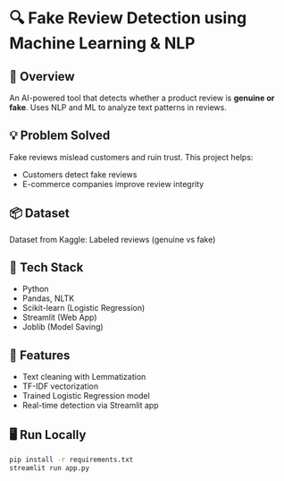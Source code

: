 # 🔍 Fake Review Detection using Machine Learning & NLP

## 🚀 Overview
An AI-powered tool that detects whether a product review is **genuine or fake**. Uses NLP and ML to analyze text patterns in reviews.

## 💡 Problem Solved
Fake reviews mislead customers and ruin trust. This project helps:
- Customers detect fake reviews
- E-commerce companies improve review integrity

## 📦 Dataset
Dataset from Kaggle: Labeled reviews (genuine vs fake)

## 🧠 Tech Stack
- Python
- Pandas, NLTK
- Scikit-learn (Logistic Regression)
- Streamlit (Web App)
- Joblib (Model Saving)

## 🧪 Features
- Text cleaning with Lemmatization
- TF-IDF vectorization
- Trained Logistic Regression model
- Real-time detection via Streamlit app

## 🖥️ Run Locally

```bash
pip install -r requirements.txt
streamlit run app.py
